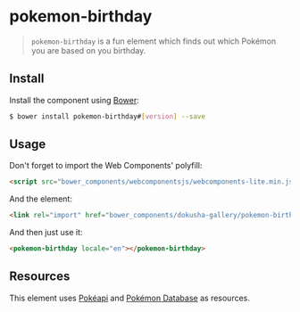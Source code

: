 # pokemon-birthday

> `pokemon-birthday` is a fun element which finds out which Pokémon you are based
on you birthday.

## Install

Install the component using [Bower](http://bower.io/):

```sh
$ bower install pokemon-birthday#[version] --save
```

## Usage

Don't forget to import the Web Components' polyfill:

```html
<script src="bower_components/webcomponentsjs/webcomponents-lite.min.js"></script>
```

And the element:

```html
<link rel="import" href="bower_components/dokusha-gallery/pokemon-birthday.html">
```

And then just use it:
```html
<pokemon-birthday locale="en"></pokemon-birthday>
```

## Resources

This element uses [Pokéapi](http://pokeapi.co/) and [Pokémon Database](http://pokemondb.net/) as resources.
